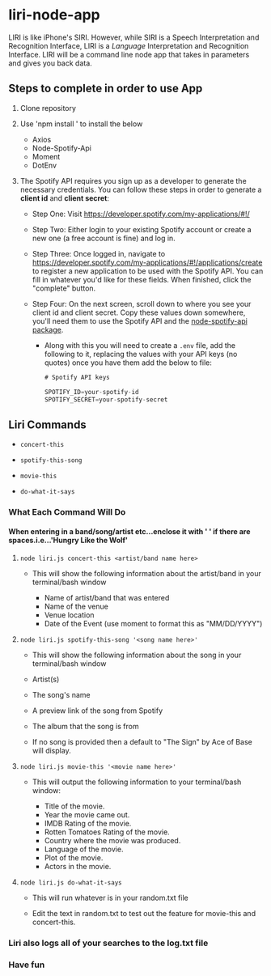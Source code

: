 # liri-node-app

LIRI is like iPhone's SIRI. However, while SIRI is a Speech Interpretation and Recognition Interface, LIRI is a _Language_ Interpretation and Recognition Interface. LIRI will be a command line node app that takes in parameters and gives you back data.

## Steps to complete in order to use App

1. Clone repository

2. Use 'npm install <item to install>' to install the below
    * Axios
    * Node-Spotify-Api
    * Moment
    * DotEnv

3. The Spotify API requires you sign up as a developer to generate the necessary credentials. You can follow these steps in order to generate a **client id** and **client secret**:

    * Step One: Visit <https://developer.spotify.com/my-applications/#!/>

    * Step Two: Either login to your existing Spotify account or create a new one (a free account is fine) and log in.

    * Step Three: Once logged in, navigate to <https://developer.spotify.com/my-applications/#!/applications/create> to register a new application to be used with the Spotify API. You can fill in whatever you'd like for these fields. When finished, click the "complete" button.

    * Step Four: On the next screen, scroll down to where you see your client id and client secret. Copy these values down somewhere, you'll need them to use the Spotify API and the [node-spotify-api package](https://www.npmjs.com/package/node-spotify-api).

        * Along with this you will need to create a `.env` file, add the following to it, replacing the values with your API keys (no quotes) once you have them add the below to file:
             ```js
            # Spotify API keys

            SPOTIFY_ID=your-spotify-id
            SPOTIFY_SECRET=your-spotify-secret
            ```

## Liri Commands
   * `concert-this`

   * `spotify-this-song`

   * `movie-this`

   * `do-what-it-says`

### What Each Command Will Do

#### When entering in a band/song/artist etc...enclose it with ' ' if there are spaces.i.e...'Hungry Like the Wolf'

1. `node liri.js concert-this <artist/band name here>`

   * This will show the following information about the artist/band in your terminal/bash window

     * Name of artist/band that was entered 
     * Name of the venue
     * Venue location
     * Date of the Event (use moment to format this as "MM/DD/YYYY")

2. `node liri.js spotify-this-song '<song name here>'`

    * This will show the following information about the song in your terminal/bash window

     * Artist(s)
     * The song's name
     * A preview link of the song from Spotify
     * The album that the song is from

    * If no song is provided then a default to "The Sign" by Ace of Base will display.

3. `node liri.js movie-this '<movie name here>'`

    * This will output the following information to your terminal/bash window:

       * Title of the movie.
       * Year the movie came out.
       * IMDB Rating of the movie.
       * Rotten Tomatoes Rating of the movie.
       * Country where the movie was produced.
       * Language of the movie.
       * Plot of the movie.
       * Actors in the movie.
    
4. `node liri.js do-what-it-says`

    * This will run whatever is in your random.txt file

    * Edit the text in random.txt to test out the feature for movie-this and concert-this.

### Liri also logs all of your searches to the log.txt file

### Have fun